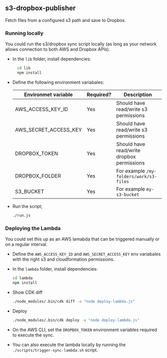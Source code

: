 ## s3-dropbox-publisher

Fetch files from a configured s3 path and save to Dropbox.

### Running locally

You could run the s3/dropbox sync script locally (as long as your network allows connection to both AWS and Dropbox APIs).

- In the `lib`  folder, install dependencies:

  ```bash
    cd lib
    npm install
  ```

- Define the following environment variabales:

  | Environmet variable   |  Required?  | Description |
  | ----------------------| ------------| ------------|
  | AWS_ACCESS_KEY_ID     | Yes         | Should have read/write s3 permissions |
  | AWS_SECRET_ACCESS_KEY | Yes         | Should have read/write s3 permissions |
  | DROPBOX_TOKEN | Yes         | Should have read/write dropbox permissions |
  | DROPBOX_FOLDER | Yes         | For example `/my-folders/work/s3-files` |
  | S3_BUCKET | Yes         | For example `my-s3-bucket` |

- Run the script;

  ```bash
  ./run.js
  ```

### Deploying the Lambda

You could set this up as an AWS lamabda that can be triggered manually or on a regular interval.

- Define the `AWS_ACCESS_KEY_ID` and `AWS_SECRET_ACCESS_KEY` env variabales with the right s3 and cloudformation permissions.

- In the `lambda`  folder, install dependencies:

  ```bash
  cd lambda
  npm install
  ```

- Show CDK diff

  ```bash
  ./node_modules/.bin/cdk diff -a "node deploy-lambda.js"
  ```

- Deploy

  ```bash
  ./node_modules/.bin/cdk deploy -a "node deploy-lambda.js"
  ```

- On the AWS CLI, set the `DROPBOX_TOKEN` environment variables required to execute the sync.

- You can also execute the lambda locally by running the `./scripts/trigger-sync-lambda.sh` script.